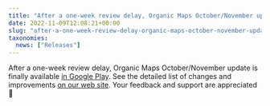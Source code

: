 ```yaml
---
title: "After a one-week review delay, Organic Maps October/November update is finally available in Google Play"
date: 2022-11-09T12:08:21+00:00
slug: "after-a-one-week-review-delay-organic-maps-october-november-update-is-finally-available-in-google-play"
taxonomies:
  news: ["Releases"]
---
```


After a one-week review delay, Organic Maps October/November update is finally available [in Google Play](https://play.google.com/store/apps/details?id=app.organicmaps). See the detailed list of changes and improvements [on our web site](https://organicmaps.app/news/2022-11-03/finally-after-fixing-some-critical-issues-the-november-organic-maps-update-is-available-in-the-apple-store-huawei-appgallery-and-on-our-github/). Your feedback and support are appreciated 🙏
